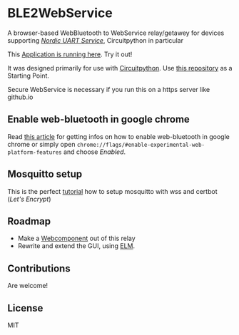 # BLE2WebService
A browser-based WebBluetooth to WebService relay/getawey for devices supporting [*Nordic UART Service*](https://developer.nordicsemi.com/nRF_Connect_SDK/doc/latest/nrf/include/bluetooth/services/nus.html), Circuitpython in particular

This [Application is running here](https://tasm-devil.github.io/BLE2WebService/). Try it out!

It was designed primarily for use with [Circuitpython](https://learn.adafruit.com/welcome-to-circuitpython/what-is-circuitpython). Use [this repository](https://github.com/adafruit/Adafruit_CircuitPython_MiniMQTT) as a Starting Point.

Secure WebService is necessary if you run this on a https server like github.io

## Enable web-bluetooth in google chrome

Read [this article](https://github.com/WebBluetoothCG/web-bluetooth/blob/master/implementation-status.md) for getting infos on how to enable web-bluetooth in google chrome or simply open `chrome://flags/#enable-experimental-web-platform-features` and choose *Enabled*.

## Mosquitto setup
This is the perfect [tutorial](https://www.digitalocean.com/community/tutorials/how-to-install-and-secure-the-mosquitto-mqtt-messaging-broker-on-ubuntu-18-04-quickstart) how to setup mosquitto with wss and certbot (*Let's Encrypt*)

## Roadmap
- Make a [Webcomponent](https://www.webcomponents.org/) out of this relay
- Rewrite and extend the GUI, using [ELM](https://elm-lang.org/).

## Contributions
Are welcome!

## License 
MIT

